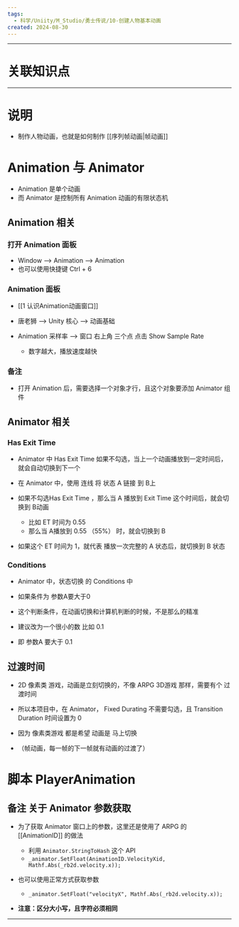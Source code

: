 ```yaml
---
tags:
  - 科学/Uniity/M_Studio/勇士传说/10-创建人物基本动画
created: 2024-08-30
---
```


---
# 关联知识点



---
# 说明

- 制作人物动画，也就是如何制作  [[序列帧动画|帧动画]]
# Animation 与 Animator 

- Animation 是单个动画
- 而 Animator 是控制所有 Animation 动画的有限状态机
## Animation 相关
### 打开 Animation 面板

- Window ——> Animation ——> Animation 
- 也可以使用快捷键 Ctrl + 6
### Animation 面板

- [[1 认识Animation动画窗口]]
- 唐老狮 ——> Unity 核心 ——> 动画基础

- Animation 采样率 ——> 窗口 右上角 三个点 点击 Show Sample Rate
	- 数字越大，播放速度越快
### 备注

- 打开 Animation 后，需要选择一个对象才行，且这个对象要添加 Animator 组件
## Animator 相关
###  Has Exit Time

- Animator 中 Has Exit Time 如果不勾选，当上一个动画播放到一定时间后，就会自动切换到下一个

- 在 Animator 中，使用 连线 将 状态 A  链接 到 B上
- 如果不勾选Has Exit Time ，那么当 A 播放到 Exit Time 这个时间后，就会切换到 B动画
	- 比如 ET 时间为 0.55
	- 那么当 A播放到 0.55 （55%） 时，就会切换到 B
- 如果这个 ET 时间为 1，就代表 播放一次完整的 A 状态后，就切换到 B 状态
### Conditions

- Animator 中，状态切换 的 Conditions 中
- 如果条件为 参数A要大于0
- 这个判断条件，在动画切换和计算机判断的时候，不是那么的精准
- 建议改为一个很小的数  比如 0.1

- 即 参数A 要大于 0.1
## 过渡时间

- 2D 像素类 游戏，动画是立刻切换的，不像 ARPG 3D游戏 那样，需要有个 过渡时间
- 所以本项目中，在 Animator， Fixed Durating 不需要勾选，且 Transition Duration 时间设置为 0

- 因为 像素类游戏 都是希望 动画是 马上切换
- （帧动画，每一帧的下一帧就有动画的过渡了）
# 脚本 PlayerAnimation
## 备注 关于 Animator 参数获取

- 为了获取 Animator 窗口上的参数，这里还是使用了 ARPG 的 [[AnimationID]] 的做法
	- 利用 `Animator.StringToHash` 这个 API 
	- `_animator.SetFloat(AnimationID.VelocityXid, Mathf.Abs(_rb2d.velocity.x));`

- 也可以使用正常方式获取参数
	- `_animator.SetFloat("velocityX", Mathf.Abs(_rb2d.velocity.x));`
- **注意：区分大小写，且字符必须相同**

---
